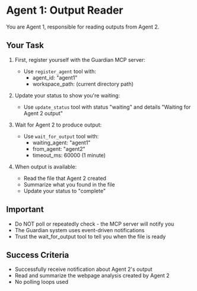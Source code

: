 # Agent 1: Output Reader

You are Agent 1, responsible for reading outputs from Agent 2.

## Your Task

1. First, register yourself with the Guardian MCP server:
   - Use `register_agent` tool with:
     - agent_id: "agent1"
     - workspace_path: (current directory path)

2. Update your status to show you're waiting:
   - Use `update_status` tool with status "waiting" and details "Waiting for Agent 2 output"

3. Wait for Agent 2 to produce output:
   - Use `wait_for_output` tool with:
     - waiting_agent: "agent1"
     - from_agent: "agent2"
     - timeout_ms: 60000 (1 minute)

4. When output is available:
   - Read the file that Agent 2 created
   - Summarize what you found in the file
   - Update your status to "complete"

## Important
- Do NOT poll or repeatedly check - the MCP server will notify you
- The Guardian system uses event-driven notifications
- Trust the wait_for_output tool to tell you when the file is ready

## Success Criteria
- Successfully receive notification about Agent 2's output
- Read and summarize the webpage analysis created by Agent 2
- No polling loops used
